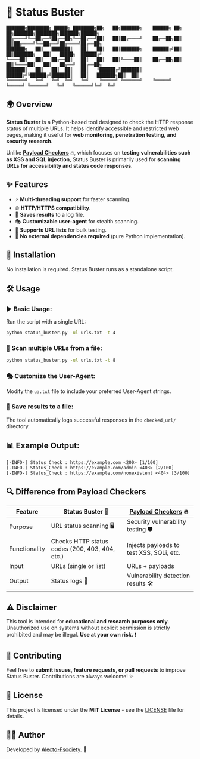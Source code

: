 # 🚀 Status Buster

```
███████╗████████╗ █████╗ ████████╗██╗   ██╗███████╗    ██████╗ ██╗   ██╗███████╗████████╗███████╗██████╗
██╔════╝╚══██╔══╝██╔══██╗╚══██╔══╝██║   ██║██╔════╝    ██╔══██╗██║   ██║██╔════╝╚══██╔══╝██╔════╝██╔══██╗
███████╗   ██║   ███████║   ██║   ██║   ██║███████╗    ██████╔╝██║   ██║███████╗   ██║   █████╗  ██████╔╝
╚════██║   ██║   ██╔══██║   ██║   ██║   ██║╚════██║    ██╔══██╗██║   ██║╚════██║   ██║   ██╔══╝  ██╔══██╗
███████║   ██║   ██║  ██║   ██║   ╚██████╔╝███████║    ██████╔╝╚██████╔╝███████║   ██║   ███████╗██║  ██║
╚══════╝   ╚═╝   ╚═╝  ╚═╝   ╚═╝    ╚═════╝ ╚══════╝    ╚═════╝  ╚═════╝ ╚══════╝   ╚═╝   ╚══════╝╚═╝  ╚═╝
```

## 🌍 Overview

**Status Buster** is a Python-based tool designed to check the HTTP response status of multiple URLs. It helps identify accessible and restricted web pages, making it useful for **web monitoring, penetration testing, and security research**.

Unlike [**Payload Checkers**](https://github.com/Alecto-Fsociety/Payload_Checkers) 🔥, which focuses on **testing vulnerabilities such as XSS and SQL injection**, Status Buster is primarily used for **scanning URLs for accessibility and status code responses**.

## ✨ Features

- ⚡ **Multi-threading support** for faster scanning.
- 🌐 **HTTP/HTTPS compatibility**.
- 📝 **Saves results** to a log file.
- 🎭 **Customizable user-agent** for stealth scanning.
- 📂 **Supports URL lists** for bulk testing.
- 🚀 **No external dependencies required** (pure Python implementation).

## 📌 Installation

No installation is required. Status Buster runs as a standalone script.

## 🛠️ Usage

### ▶️ Basic Usage:

Run the script with a single URL:

```bash
python status_buster.py -ul urls.txt -t 4
```

### 📑 Scan multiple URLs from a file:

```bash
python status_buster.py -ul urls.txt -t 8
```

### 🎭 Customize the User-Agent:

Modify the `ua.txt` file to include your preferred User-Agent strings.

### 💾 Save results to a file:

The tool automatically logs successful responses in the `checked_url/` directory.

## 📊 Example Output:

```
[-INFO-] Status_Check : https://example.com <200> [1/100]
[-INFO-] Status_Check : https://example.com/admin <403> [2/100]
[-INFO-] Status_Check : https://example.com/nonexistent <404> [3/100]
```

## 🔍 Difference from Payload Checkers

| Feature       | Status Buster 🚀                               | [Payload Checkers](https://github.com/Alecto-Fsociety/Payload_Checkers) 🔥 |
| ------------- | ---------------------------------------------- | ----------------------------------------------------------------------- |
| Purpose       | URL status scanning 🖥️                         | Security vulnerability testing 🛡️                                      |
| Functionality | Checks HTTP status codes (200, 403, 404, etc.) | Injects payloads to test XSS, SQLi, etc.                               |
| Input         | URLs (single or list)                          | URLs + payloads                                                         |
| Output        | Status logs 📜                                  | Vulnerability detection results 🛠️                                      |

## ⚠️ Disclaimer

This tool is intended for **educational and research purposes only**. Unauthorized use on systems without explicit permission is strictly prohibited and may be illegal. **Use at your own risk.** ❗

## 🤝 Contributing

Feel free to **submit issues, feature requests, or pull requests** to improve Status Buster. Contributions are always welcome! ✨

## 📜 License

This project is licensed under the **MIT License** - see the [LICENSE](https://github.com/Alecto-Fsociety/Alecto-Fsociety/blob/main/LICENSE) file for details.

## 👨‍💻 Author

Developed by [Alecto-Fsociety](https://github.com/Alecto-Fsociety). 🚀


